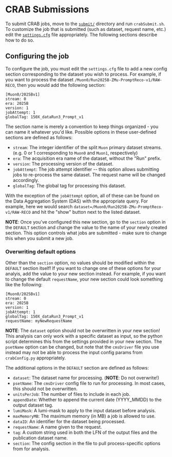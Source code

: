# CRAB Submissions

To submit CRAB jobs, move to the [`submit/`](CSCEfficiency/submit/.) directory and run `crabSubmit.sh`. To customize the job that is submitted (such as dataset, 
request name, etc.) edit the [`settings.cfg`](CSCEfficiency/submit/settings.cfg) file appropriately. The following sections describe how to do so.

## Configuring the job

To configure the job, you must edit the `settings.cfg` file to add a new config section corresponding to the dataset you wish to process. For example,
if you want to process the dataset `/Muon0/Run2025B-ZMu-PromptReco-v1/RAW-RECO`, then you would add the following section:

```dosini
[Muon0/2025Bv1]
stream: 0
era: 2025B
version: 1
jobAttempt: 1
globalTag: 150X_dataRun3_Prompt_v1 
```

The section name is merely a convention to keep things organized - you can name it whatever you'd like. Possible options in these user-defined sections are 
defined as follows:

* `stream`: The integer identifier of the split `Muon` primary dataset streams. (e.g. 0 or 1 corresponding to `Muon0` and
`Muon1`, respectively)
* `era`: The acquisition era name of the dataset, without the "Run" prefix.
* `version`: The processing version of the dataset.
* `jobAttempt`: The job attempt identifier -- this option allows submitting jobs to re-process the same dataset. The request name will be changed
accordingly.
* `globalTag`: The global tag for processing this dataset.

With the exception of the `jobAttempt` option, all of these can be found on the Data Aggregation System (DAS) with the appropriate query. For example, here we
would search `dataset=/Muon0/Run2025B-ZMu-PromptReco-v1/RAW-RECO` and hit the "show" button next to the listed dataset.

**NOTE**: Once you've configured this new section, go to the `section` option in the `DEFAULT` section and change the value to the name of your newly created section.
This option controls what jobs are submitted - make sure to change this when you submit a new job.

### Overwriting default options

Other than the `section` option, no values should be modified within the `DEFAULT` section itself! If you want to change one of these options for your analyis, add 
the value to your new section instead. For example, if you want to change the default `requestName`, your new section could look something like the following:

```dosini
[Muon0/2025Bv1]
stream: 0
era: 2025B
version: 1
jobAttempt: 1
globalTag: 150X_dataRun3_Prompt_v1 
requestName: myNewRequestName
```

**NOTE**: The `dataset` option should not be overwritten in your new section! This analysis can only work with a specific dataset as input, so the
python script determines this from the settings provided in your new section. The `psetName` option can be changed, but note that the `cmsDriver` file you use instead
may not be able to process the input config params from `crabConfig.py` appropriately.

The additional options in the `DEFAULT` section are defined as follows:

* `dataset`: The dataset name for processing. (**NOTE**: Do not overwrite!)
* `psetName`: The `cmsDriver` config file to run for processing. In most cases, this should not be overwritten.
* `unitsPerJob`: The number of files to include in each job.
* `appendDate`: Whether to append the current date (YYYY_MMDD) to the output dataset tag.
* `lumiMask`: A lumi-mask to apply to the input dataset before analysis.
* `maxMemoryMB`: The maximum memory (in MB) a job is allowed to use.
* `dataID`: An identifier for the dataset being processed.
* `requestName`: A name given to the request.
* `tag`: A custom string used in both the LFN of the output files and the publication dataset name.
* `section`: The config section in the file to pull process-specific options from for analysis.
